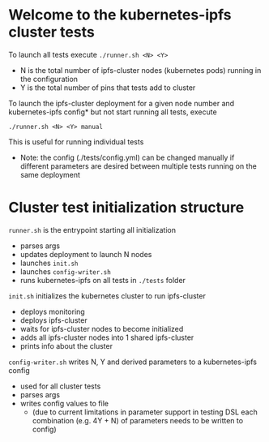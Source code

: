 # Welcome to the kubernetes-ipfs cluster tests

To launch all tests execute `./runner.sh <N> <Y>`
-   N is the total number of ipfs-cluster nodes (kubernetes pods) running in the
     configuration
-   Y is the total number of pins that tests add to cluster

To launch the ipfs-cluster deployment for a given node number and
kubernetes-ipfs config* but not start running all tests, execute

`./runner.sh <N> <Y> manual`

This is useful for running individual tests

* Note: the config (./tests/config.yml) can be changed manually if different
parameters are desired between multiple tests running on the same deployment

# Cluster test initialization structure

`runner.sh` is the entrypoint starting all initialization
- parses args
- updates deployment to launch N nodes
- launches `init.sh`
- launches `config-writer.sh`
- runs kubernetes-ipfs on all tests in `./tests` folder

`init.sh` initializes the kubernetes cluster to run ipfs-cluster
- deploys monitoring
- deploys ipfs-cluster
- waits for ipfs-cluster nodes to become initialized
- adds all ipfs-cluster nodes into 1 shared ipfs-cluster
- prints info about the cluster

`config-writer.sh` writes N, Y and derived parameters to a kubernetes-ipfs config
-  used for all cluster tests
-    parses args
-    writes config values to file
      -  (due to current limitations in parameter support in testing DSL each
    combination (e.g. 4Y + N) of parameters needs to be written to config)
